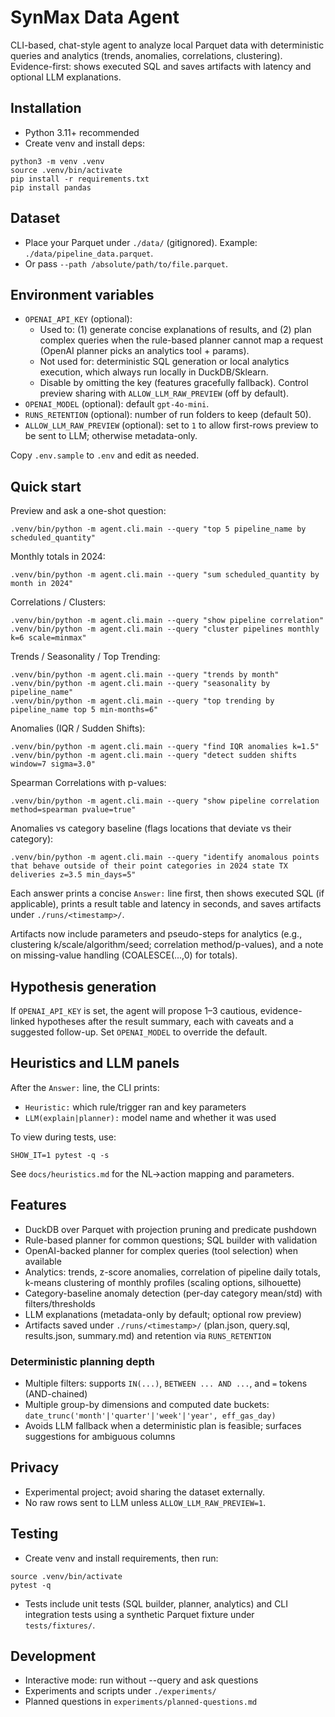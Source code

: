 # SynMax Data Agent

CLI-based, chat-style agent to analyze local Parquet data with deterministic queries and analytics (trends, anomalies, correlations, clustering). Evidence-first: shows executed SQL and saves artifacts with latency and optional LLM explanations.

## Installation
- Python 3.11+ recommended
- Create venv and install deps:
```
python3 -m venv .venv
source .venv/bin/activate
pip install -r requirements.txt
pip install pandas
```

## Dataset
- Place your Parquet under `./data/` (gitignored). Example: `./data/pipeline_data.parquet`.
- Or pass `--path /absolute/path/to/file.parquet`.

## Environment variables
- `OPENAI_API_KEY` (optional):
  - Used to: (1) generate concise explanations of results, and (2) plan complex queries when the rule-based planner cannot map a request (OpenAI planner picks an analytics tool + params).
  - Not used for: deterministic SQL generation or local analytics execution, which always run locally in DuckDB/Sklearn.
  - Disable by omitting the key (features gracefully fallback). Control preview sharing with `ALLOW_LLM_RAW_PREVIEW` (off by default).
- `OPENAI_MODEL` (optional): default `gpt-4o-mini`.
- `RUNS_RETENTION` (optional): number of run folders to keep (default 50).
- `ALLOW_LLM_RAW_PREVIEW` (optional): set to `1` to allow first-rows preview to be sent to LLM; otherwise metadata-only.

Copy `.env.sample` to `.env` and edit as needed.

## Quick start
Preview and ask a one-shot question:
```
.venv/bin/python -m agent.cli.main --query "top 5 pipeline_name by scheduled_quantity"
```
Monthly totals in 2024:
```
.venv/bin/python -m agent.cli.main --query "sum scheduled_quantity by month in 2024"
```
Correlations / Clusters:
```
.venv/bin/python -m agent.cli.main --query "show pipeline correlation"
.venv/bin/python -m agent.cli.main --query "cluster pipelines monthly k=6 scale=minmax"
```
Trends / Seasonality / Top Trending:
```
.venv/bin/python -m agent.cli.main --query "trends by month"
.venv/bin/python -m agent.cli.main --query "seasonality by pipeline_name"
.venv/bin/python -m agent.cli.main --query "top trending by pipeline_name top 5 min-months=6"
```
Anomalies (IQR / Sudden Shifts):
```
.venv/bin/python -m agent.cli.main --query "find IQR anomalies k=1.5"
.venv/bin/python -m agent.cli.main --query "detect sudden shifts window=7 sigma=3.0"
```
Spearman Correlations with p-values:
```
.venv/bin/python -m agent.cli.main --query "show pipeline correlation method=spearman pvalue=true"
```
Anomalies vs category baseline (flags locations that deviate vs their category):
```
.venv/bin/python -m agent.cli.main --query "identify anomalous points that behave outside of their point categories in 2024 state TX deliveries z=3.5 min_days=5"
```
Each answer prints a concise `Answer:` line first, then shows executed SQL (if applicable), prints a result table and latency in seconds, and saves artifacts under `./runs/<timestamp>/`.

Artifacts now include parameters and pseudo-steps for analytics (e.g., clustering k/scale/algorithm/seed; correlation method/p-values), and a note on missing-value handling (COALESCE(...,0) for totals).

## Hypothesis generation

If `OPENAI_API_KEY` is set, the agent will propose 1–3 cautious, evidence-linked hypotheses after the result summary, each with caveats and a suggested follow-up. Set `OPENAI_MODEL` to override the default.

## Heuristics and LLM panels

After the `Answer:` line, the CLI prints:
- `Heuristic:` which rule/trigger ran and key parameters
- `LLM(explain|planner):` model name and whether it was used

To view during tests, use:
```
SHOW_IT=1 pytest -q -s
```
See `docs/heuristics.md` for the NL→action mapping and parameters.

## Features
- DuckDB over Parquet with projection pruning and predicate pushdown
- Rule-based planner for common questions; SQL builder with validation
- OpenAI-backed planner for complex queries (tool selection) when available
- Analytics: trends, z-score anomalies, correlation of pipeline daily totals, k-means clustering of monthly profiles (scaling options, silhouette)
- Category-baseline anomaly detection (per-day category mean/std) with filters/thresholds
- LLM explanations (metadata-only by default; optional row preview)
- Artifacts saved under `./runs/<timestamp>/` (plan.json, query.sql, results.json, summary.md) and retention via `RUNS_RETENTION`

### Deterministic planning depth
- Multiple filters: supports `IN(...)`, `BETWEEN ... AND ...`, and `=` tokens (AND-chained)
- Multiple group-by dimensions and computed date buckets: `date_trunc('month'|'quarter'|'week'|'year', eff_gas_day)`
- Avoids LLM fallback when a deterministic plan is feasible; surfaces suggestions for ambiguous columns

## Privacy
- Experimental project; avoid sharing the dataset externally.
- No raw rows sent to LLM unless `ALLOW_LLM_RAW_PREVIEW=1`.

## Testing
- Create venv and install requirements, then run:
```
source .venv/bin/activate
pytest -q
```
- Tests include unit tests (SQL builder, planner, analytics) and CLI integration tests using a synthetic Parquet fixture under `tests/fixtures/`.

## Development
- Interactive mode: run without --query and ask questions
- Experiments and scripts under `./experiments/`
- Planned questions in `experiments/planned-questions.md`
